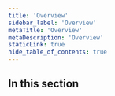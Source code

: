 ```yaml
---
title: 'Overview'
sidebar_label: 'Overview'
metaTitle: 'Overview'
metaDescription: 'Overview'
staticLink: true
hide_table_of_contents: true
---
```


## In this section

<!-- Subsections -->
